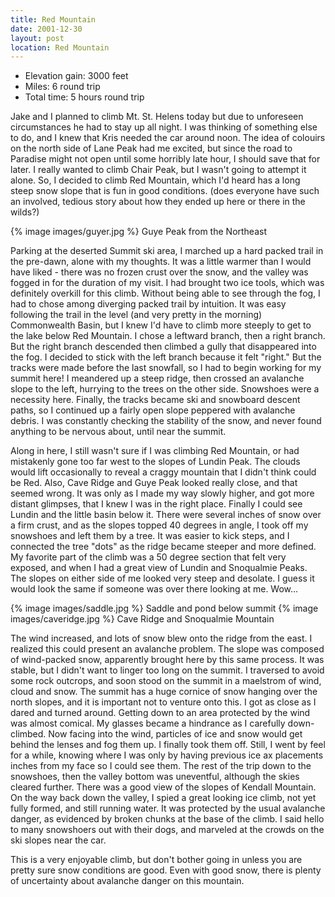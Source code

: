 ```yaml
---
title: Red Mountain
date: 2001-12-30
layout: post
location: Red Mountain
---
```



* Elevation gain: 3000 feet
* Miles: 6 round trip
* Total time: 5 hours round trip

Jake and I planned to climb Mt. St. Helens today but due to unforeseen
circumstances he had to stay up all night. I was thinking of something
else to do, and I knew that Kris needed the car around noon. The idea
of colouirs on the north side of Lane Peak had me excited, but since
the road to Paradise might not open until some horribly late hour, I
should save that for later. I really wanted to climb Chair Peak, but I
wasn't going to attempt it alone. So, I decided to climb Red Mountain,
which I'd heard has a long steep snow slope that is fun in good
conditions.  (does everyone have such an involved, tedious story about
how they ended up here or there in the wilds?)



{% image images/guyer.jpg %}
Guye Peak from the Northeast


Parking at the deserted Summit ski area, I marched up a hard packed
trail in the pre-dawn, alone with my thoughts. It was a little warmer
than I would have liked - there was no frozen crust over the snow, and
the valley was fogged in for the duration of my visit.  I had brought
two ice tools, which was definitely overkill for this climb. Without
being able to see through the fog, I had to chose among diverging
packed trail by intuition.  It was easy following the trail in the
level (and very pretty in the morning) Commonwealth Basin, but I knew
I'd have to climb more steeply to get to the lake below Red
Mountain. I chose a leftward branch, then a right branch. But the
right branch descended then climbed a gully that disappeared into the
fog. I decided to stick with the left branch because it felt
"right." But the tracks were made before the last snowfall, so I had
to begin working for my summit here! I meandered up a steep ridge,
then crossed an avalanche slope to the left, hurrying to the trees on
the other side. Snowshoes were a necessity here. Finally, the tracks
became ski and snowboard descent paths, so I continued up a fairly
open slope peppered with avalanche debris.  I was constantly checking
the stability of the snow, and never found anything to be nervous
about, until near the summit.




Along in here, I still wasn't sure if I was climbing Red Mountain, or
had mistakenly gone too far west to the slopes of Lundin Peak. The
clouds would lift occasionally to reveal a craggy mountain that I
didn't think could be Red. Also, Cave Ridge and Guye Peak looked
really close, and that seemed wrong. It was only as I made my way
slowly higher, and got more distant glimpses, that I knew I was in the
right place. Finally I could see Lundin and the little basin below
it. There were several inches of snow over a firm crust, and as the
slopes topped 40 degrees in angle, I took off my snowshoes and left
them by a tree. It was easier to kick steps, and I connected the tree
"dots" as the ridge became steeper and more defined. My favorite part
of the climb was a 50 degree section that felt very exposed, and when
I had a great view of Lundin and Snoqualmie Peaks. The slopes on
either side of me looked very steep and desolate.  I guess it would
look the same if someone was over there looking at me. Wow...



{% image images/saddle.jpg %}
Saddle and pond below summit
{% image images/caveridge.jpg %}
Cave Ridge and Snoqualmie Mountain

The wind increased, and lots of snow blew onto the ridge from the
east. I realized this could present an avalanche problem. The slope
was composed of wind-packed snow, apparently brought here by this same
process. It was stable, but I didn't want to linger too long on the
summit. I traversed to avoid some rock outcrops, and soon stood on the
summit in a maelstrom of wind, cloud and snow. The summit has a huge
cornice of snow hanging over the north slopes, and it is important not
to venture onto this.  I got as close as I dared and turned
around. Getting down to an area protected by the wind was almost
comical. My glasses became a hindrance as I carefully down-climbed.
Now facing into the wind, particles of ice and snow would get behind
the lenses and fog them up. I finally took them off. Still, I went by
feel for a while, knowing where I was only by having previous ice ax
placements inches from my face so I could see them. The rest of the
trip down to the snowshoes, then the valley bottom was uneventful,
although the skies cleared further. There was a good view of the
slopes of Kendall Mountain.  On the way back down the valley, I spied
a great looking ice climb, not yet fully formed, and still running
water. It was protected by the usual avalanche danger, as evidenced by
broken chunks at the base of the climb. I said hello to many
snowshoers out with their dogs, and marveled at the crowds on the ski
slopes near the car.



This is a very enjoyable climb, but don't bother going in unless you
are pretty sure snow conditions are good. Even with good snow, there
is plenty of uncertainty about avalanche danger on this mountain.



